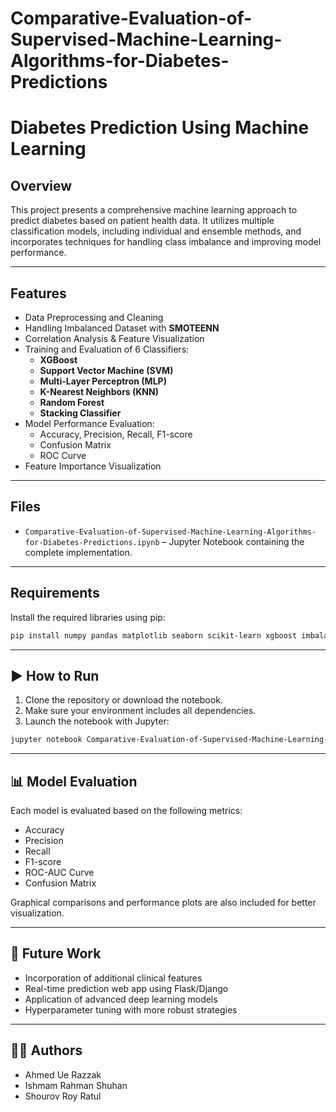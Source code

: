 # Comparative-Evaluation-of-Supervised-Machine-Learning-Algorithms-for-Diabetes-Predictions


# Diabetes Prediction Using Machine Learning

##  Overview

This project presents a comprehensive machine learning approach to predict diabetes based on patient health data. It utilizes multiple classification models, including individual and ensemble methods, and incorporates techniques for handling class imbalance and improving model performance.

---

##  Features

- Data Preprocessing and Cleaning  
- Handling Imbalanced Dataset with **SMOTEENN**
- Correlation Analysis & Feature Visualization  
- Training and Evaluation of 6 Classifiers:
  - **XGBoost**
  - **Support Vector Machine (SVM)**
  - **Multi-Layer Perceptron (MLP)**
  - **K-Nearest Neighbors (KNN)**
  - **Random Forest**
  - **Stacking Classifier**
- Model Performance Evaluation:
  - Accuracy, Precision, Recall, F1-score
  - Confusion Matrix
  - ROC Curve
- Feature Importance Visualization

---

##  Files

- `Comparative-Evaluation-of-Supervised-Machine-Learning-Algorithms-for-Diabetes-Predictions.ipynb` – Jupyter Notebook containing the complete implementation.

---

##  Requirements

Install the required libraries using pip:

```bash
pip install numpy pandas matplotlib seaborn scikit-learn xgboost imbalanced-learn
```

---

## ▶️ How to Run

1. Clone the repository or download the notebook.
2. Make sure your environment includes all dependencies.
3. Launch the notebook with Jupyter:

```bash
jupyter notebook Comparative-Evaluation-of-Supervised-Machine-Learning-Algorithms-for-Diabetes-Predictions.ipynb
```

---

## 📊 Model Evaluation

Each model is evaluated based on the following metrics:

- Accuracy
- Precision
- Recall
- F1-score
- ROC-AUC Curve
- Confusion Matrix

Graphical comparisons and performance plots are also included for better visualization.

---

## 🔬 Future Work

- Incorporation of additional clinical features
- Real-time prediction web app using Flask/Django
- Application of advanced deep learning models
- Hyperparameter tuning with more robust strategies

---

## 👨‍💻 Authors

- Ahmed Ue Razzak
- Ishmam Rahman Shuhan
- Shourov Roy Ratul
